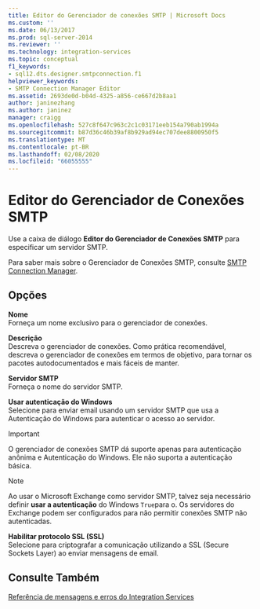 ```yaml
---
title: Editor do Gerenciador de conexões SMTP | Microsoft Docs
ms.custom: ''
ms.date: 06/13/2017
ms.prod: sql-server-2014
ms.reviewer: ''
ms.technology: integration-services
ms.topic: conceptual
f1_keywords:
- sql12.dts.designer.smtpconnection.f1
helpviewer_keywords:
- SMTP Connection Manager Editor
ms.assetid: 2693de0d-b04d-4325-a856-ce667d2b8aa1
author: janinezhang
ms.author: janinez
manager: craigg
ms.openlocfilehash: 527c8f647c963c2c1c03171eeb154a790ab1994a
ms.sourcegitcommit: b87d36c46b39af8b929ad94ec707dee8800950f5
ms.translationtype: MT
ms.contentlocale: pt-BR
ms.lasthandoff: 02/08/2020
ms.locfileid: "66055555"
---
```

# <a name="smtp-connection-manager-editor"></a>Editor do Gerenciador de Conexões SMTP
  Use a caixa de diálogo **Editor do Gerenciador de Conexões SMTP** para especificar um servidor SMTP.  
  
 Para saber mais sobre o Gerenciador de Conexões SMTP, consulte [SMTP Connection Manager](connection-manager/smtp-connection-manager.md).  
  
## <a name="options"></a>Opções  
 **Nome**  
 Forneça um nome exclusivo para o gerenciador de conexões.  
  
 **Descrição**  
 Descreva o gerenciador de conexões. Como prática recomendável, descreva o gerenciador de conexões em termos de objetivo, para tornar os pacotes autodocumentados e mais fáceis de manter.  
  
 **Servidor SMTP**  
 Forneça o nome do servidor SMTP.  
  
 **Usar autenticação do Windows**  
 Selecione para enviar email usando um servidor SMTP que usa a Autenticação do Windows para autenticar o acesso ao servidor.  
  
> [!IMPORTANT]  
>  O gerenciador de conexões SMTP dá suporte apenas para autenticação anônima e Autenticação do Windows. Ele não suporta a autenticação básica.  
  
> [!NOTE]  
>  Ao usar o Microsoft Exchange como servidor SMTP, talvez seja necessário definir **usar a autenticação** do Windows `True`para o. Os servidores do Exchange podem ser configurados para não permitir conexões SMTP não autenticadas.  
  
 **Habilitar protocolo SSL (SSL)**  
 Selecione para criptografar a comunicação utilizando a SSL (Secure Sockets Layer) ao enviar mensagens de email.  
  
## <a name="see-also"></a>Consulte Também  
 [Referência de mensagens e erros do Integration Services](../../2014/integration-services/integration-services-error-and-message-reference.md)  
  
  

